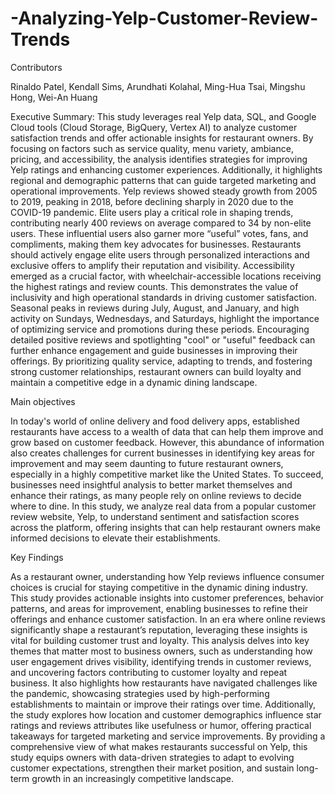 # -Analyzing-Yelp-Customer-Review-Trends

Contributors 

Rinaldo Patel, Kendall Sims, Arundhati Kolahal, Ming-Hua Tsai, Mingshu Hong, Wei-An Huang

Executive Summary: This study leverages real Yelp data, SQL, and Google Cloud tools (Cloud Storage, BigQuery, Vertex AI) to analyze customer satisfaction trends and offer actionable insights for restaurant owners. By focusing on factors such as service quality, menu variety, ambiance, pricing, and accessibility, the analysis identifies strategies for improving Yelp ratings and enhancing customer experiences. Additionally, it highlights regional and demographic patterns that can guide targeted marketing and operational improvements.
Yelp reviews showed steady growth from 2005 to 2019, peaking in 2018, before declining sharply in 2020 due to the COVID-19 pandemic. Elite users play a critical role in shaping trends, contributing nearly 400 reviews on average compared to 34 by non-elite users. These influential users also garner more “useful” votes, fans, and compliments, making them key advocates for businesses. Restaurants should actively engage elite users through personalized interactions and exclusive offers to amplify their reputation and visibility.
Accessibility emerged as a crucial factor, with wheelchair-accessible locations receiving the highest ratings and review counts. This demonstrates the value of inclusivity and high operational standards in driving customer satisfaction. Seasonal peaks in reviews during July, August, and January, and high activity on Sundays, Wednesdays, and Saturdays, highlight the importance of optimizing service and promotions during these periods. Encouraging detailed positive reviews and spotlighting "cool" or "useful" feedback can further enhance engagement and guide businesses in improving their offerings. By prioritizing quality service, adapting to trends, and fostering strong customer relationships, restaurant owners can build loyalty and maintain a competitive edge in a dynamic dining landscape.

Main objectives

In today's world of online delivery and food delivery apps, established restaurants have access to a wealth of data that can help them improve and grow based on customer feedback. However, this abundance of information also creates challenges for current businesses in identifying key areas for improvement and may seem daunting to future restaurant owners, especially in a highly competitive market like the United States. To succeed, businesses need insightful analysis to better market themselves and enhance their ratings, as many people rely on online reviews to decide where to dine. In this study, we analyze real data from a popular customer review website, Yelp, to understand sentiment and satisfaction scores across the platform, offering insights that can help restaurant owners make informed decisions to elevate their establishments.

Key Findings

As a restaurant owner, understanding how Yelp reviews influence consumer choices is crucial for staying competitive in the dynamic dining industry. This study provides actionable insights into customer preferences, behavior patterns, and areas for improvement, enabling businesses to refine their offerings and enhance customer satisfaction. In an era where online reviews significantly shape a restaurant’s reputation, leveraging these insights is vital for building customer trust and loyalty.
This analysis delves into key themes that matter most to business owners, such as understanding how user engagement drives visibility, identifying trends in customer reviews, and uncovering factors contributing to customer loyalty and repeat business. It also highlights how restaurants have navigated challenges like the pandemic, showcasing strategies used by high-performing establishments to maintain or improve their ratings over time. Additionally, the study explores how location and customer demographics influence star ratings and reviews attributes like usefulness or humor, offering practical takeaways for targeted marketing and service improvements.
By providing a comprehensive view of what makes restaurants successful on Yelp, this study equips owners with data-driven strategies to adapt to evolving customer expectations, strengthen their market position, and sustain long-term growth in an increasingly competitive landscape.
